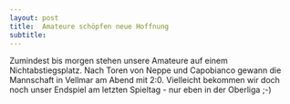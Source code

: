 ```yaml
---
layout: post
title:  Amateure schöpfen neue Hoffnung
subtitle:  
---
```


Zumindest bis morgen stehen unsere Amateure auf einem Nichtabstiegsplatz. Nach Toren von Neppe und Capobianco gewann die Mannschaft in Vellmar am Abend mit 2:0. Vielleicht bekommen wir doch noch unser Endspiel am letzten Spieltag - nur eben in der Oberliga ;-)


